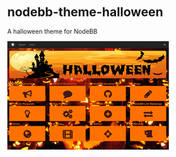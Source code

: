 nodebb-theme-halloween
======================

A halloween theme for NodeBB


![](https://github.com/barisusakli/nodebb-theme-halloween/blob/master/preview.png?raw=true)
